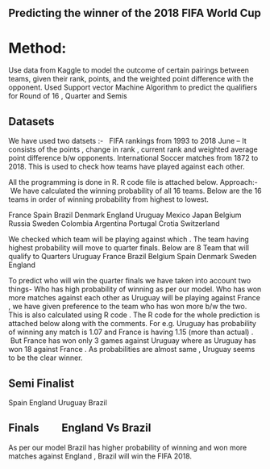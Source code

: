 
## Predicting the winner of the 2018 FIFA World Cup
# Method:
Use data from Kaggle to model the outcome of certain pairings between teams, given their rank, points, and the weighted point difference with the opponent.
Used Support vector Machine Algorithm to predict the qualifiers for Round of 16 , Quarter and Semis

## Datasets
We have used two datsets :-  
FIFA rankings from 1993 to 2018 June – It consists of the points , change in rank , current rank and weighted average point difference b/w opponents.
International Soccer matches from 1872 to 2018. This is used to check how teams have played against each other. 

All the programming is done in R. R code file is attached below.
Approach:-  We have calculated the winning probability of all 16 teams. Below are the 16 teams in order of winning probability from highest to lowest.
  

France
Spain
Brazil
Denmark
England
Uruguay
Mexico
Japan
Belgium
Russia
Sweden
Colombia
Argentina
Portugal
Crotia
Switzerland

We checked which team will be playing against which . The team having highest probability will move to quarter finals.
Below are 8 Team that will qualify to Quarters 
Uruguay
France
Brazil
Belgium
Spain
Denmark
Sweden
England

To predict who will win the quarter finals we have taken into account two things-
Who has high probability of winning as per our model.
Who has won more matches against each other as Uruguay will be playing against France , we have given preference to the team who has won more b/w the two. This is also calculated using R code . The R code for the whole prediction is attached below along with the comments.
For e.g. Uruguay has probability of winning any match is 1.07 and France is having 1.15 (more than actual) .  But France has won only 3 games against  Uruguay where as Uruguay has won 18 against France .  As probabilities are almost same , Uruguay seems to be the clear winner.
## Semi Finalist
Spain 
England
Uruguay 
Brazil

## Finals         England Vs Brazil
As per our model Brazil has higher probability of winning and won more matches against England , Brazil will win the FIFA 2018.
